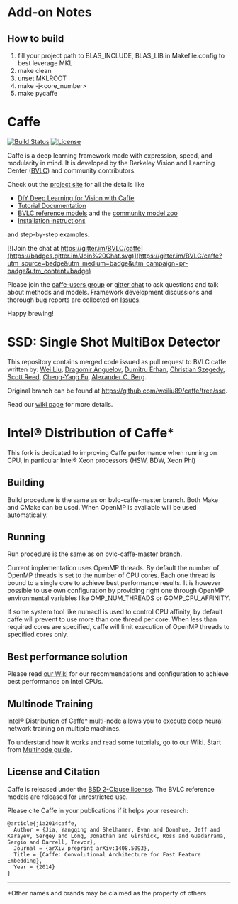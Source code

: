 # Add-on Notes
## How to build
 1. fill your project path to BLAS_INCLUDE, BLAS_LIB in Makefile.config to best leverage MKL
 2. make clean
 3. unset MKLROOT
 4. make -j<core_number>
 6. make pycaffe

# Caffe
[![Build Status](https://travis-ci.org/BVLC/caffe.svg?branch=master)](https://travis-ci.org/BVLC/caffe)
[![License](https://img.shields.io/badge/license-BSD-blue.svg)](LICENSE)

Caffe is a deep learning framework made with expression, speed, and modularity in mind.
It is developed by the Berkeley Vision and Learning Center ([BVLC](http://bvlc.eecs.berkeley.edu)) and community contributors.

Check out the [project site](http://caffe.berkeleyvision.org) for all the details like
- [DIY Deep Learning for Vision with Caffe](https://docs.google.com/presentation/d/1UeKXVgRvvxg9OUdh_UiC5G71UMscNPlvArsWER41PsU/edit#slide=id.p)
- [Tutorial Documentation](http://caffe.berkeleyvision.org/tutorial/)
- [BVLC reference models](http://caffe.berkeleyvision.org/model_zoo.html) and the [community model zoo](https://github.com/BVLC/caffe/wiki/Model-Zoo)
- [Installation instructions](http://caffe.berkeleyvision.org/installation.html)

and step-by-step examples.

[![Join the chat at https://gitter.im/BVLC/caffe](https://badges.gitter.im/Join%20Chat.svg)](https://gitter.im/BVLC/caffe?utm_source=badge&utm_medium=badge&utm_campaign=pr-badge&utm_content=badge)

Please join the [caffe-users group](https://groups.google.com/forum/#!forum/caffe-users) or [gitter chat](https://gitter.im/BVLC/caffe) to ask questions and talk about methods and models.
Framework development discussions and thorough bug reports are collected on [Issues](https://github.com/BVLC/caffe/issues).

Happy brewing!


# SSD: Single Shot MultiBox Detector
This repository contains merged code issued as pull request to BVLC caffe written by:
[Wei Liu](http://www.cs.unc.edu/~wliu/), [Dragomir Anguelov](https://www.linkedin.com/in/dragomiranguelov), [Dumitru Erhan](http://research.google.com/pubs/DumitruErhan.html), [Christian Szegedy](http://research.google.com/pubs/ChristianSzegedy.html), [Scott Reed](http://www-personal.umich.edu/~reedscot/), [Cheng-Yang Fu](http://www.cs.unc.edu/~cyfu/), [Alexander C. Berg](http://acberg.com).

Original branch can be found at https://github.com/weiliu89/caffe/tree/ssd.

Read our [wiki page](https://github.com/intel/caffe/wiki/SSD:-Single-Shot-MultiBox-Detector) for more details.

# Intel® Distribution of Caffe*
This fork is dedicated to improving Caffe performance when running on CPU, in particular Intel® Xeon processors (HSW, BDW, Xeon Phi)

## Building
Build procedure is the same as on bvlc-caffe-master branch. Both Make and CMake can be used.
When OpenMP is available will be used automatically.

## Running
Run procedure is the same as on bvlc-caffe-master branch.

Current implementation uses OpenMP threads. By default the number of OpenMP threads is set
to the number of CPU cores. Each one thread is bound to a single core to achieve best
performance results. It is however possible to use own configuration by providing right
one through OpenMP environmental variables like OMP_NUM_THREADS or GOMP_CPU_AFFINITY.

If some system tool like numactl is used to control CPU affinity, by default caffe will prevent
to use more than one thread per core. When less than required cores are specified, caffe will
limit execution of OpenMP threads to specified cores only.

## Best performance solution
Please read [our Wiki](https://github.com/intel/caffe/wiki/Recommendations-to-achieve-best-performance) for our recommendations and configuration to achieve best performance on Intel CPUs. 

## Multinode Training
Intel® Distribution of Caffe* multi-node allows you to execute deep neural network training on multiple machines.

To understand how it works and read some tutorials, go to our Wiki. Start from [Multinode guide](https://github.com/intel/caffe/wiki/Multinode-guide).

## License and Citation
Caffe is released under the [BSD 2-Clause license](https://github.com/BVLC/caffe/blob/master/LICENSE).
The BVLC reference models are released for unrestricted use.

Please cite Caffe in your publications if it helps your research:

    @article{jia2014caffe,
      Author = {Jia, Yangqing and Shelhamer, Evan and Donahue, Jeff and Karayev, Sergey and Long, Jonathan and Girshick, Ross and Guadarrama, Sergio and Darrell, Trevor},
      Journal = {arXiv preprint arXiv:1408.5093},
      Title = {Caffe: Convolutional Architecture for Fast Feature Embedding},
      Year = {2014}
    }

***
 *Other names and brands may be claimed as the property of others
